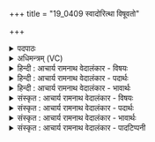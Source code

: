 +++
title = "19_0409 स्वादोरित्था विषूवतो"

+++
<details><summary>पदपाठः</summary>

स्वा꣣दोः꣢। इ꣣त्था꣢। वि꣣षुव꣡तः꣢। वि꣣। सुव꣡तः꣢। म꣡धोः꣢꣯। पि꣣बन्ति। गौ꣡र्यः꣢꣯। याः। इ꣡न्द्रे꣢꣯ण। स꣣या꣡व꣢रीः। स꣣। या꣡व꣢꣯रीः। वृ꣡ष्णा꣢꣯। म꣡द꣢꣯न्ति। शो꣣भ꣡था꣢। व꣡स्वीः꣢꣯। अ꣡नु꣢꣯। स्व꣣रा꣡ज्य꣢म्। स्व꣣। रा꣡ज्य꣢꣯म्। ४०९।
</details>

<details><summary>अधिमन्त्रम् (VC)</summary>

- इन्द्रः
- गोतमो राहूगणः
- पङ्क्तिः
- पञ्चमः
- ऐन्द्रं काण्डम्
</details>

<details><summary>हिन्दी : आचार्य रामनाथ वेदालंकार - विषयः</summary>

प्रथम मन्त्र में आत्मिक और राष्ट्रिय स्वराज्य की आकांक्षा की गयी है।
</details>

<details><summary>हिन्दी : आचार्य रामनाथ वेदालंकार - पदार्थः</summary>

पदार्थान्वय -  प्रथम—अध्यात्मपक्ष में। (गौर्यः) सात्त्विक चित्तवृत्तियाँ (इत्था) सचमुच (वि-सुवतः) ब्रह्मानन्द को विशेषरूप से अभिषुत करनेवाले जीवात्मा से (स्वादोः) स्वादु (मधोः) मधुर ब्रह्मानन्द-रस का (पिबन्ति) पान करती हैं, (वृष्णा) आनन्दवर्षक (इन्द्रेण) जीवात्मा के (सयावरीः) साथ गति करनेवाली (वस्वीः) सद्गुणों की निवासक (याः) जो चित्तवृत्तियाँ (स्वराज्यम् अनु) आत्मिक स्वराज्य के अनुकूल होकर (शोभथा) शुभ प्रकार से (मदन्ति) हृष्ट होती हैं ॥ द्वितीय—राष्ट्रपक्ष में। (गौर्यः) उद्यमवाली सेनाएँ (इत्था) सत्य ही (वि-सुवतः) विशेषरूप से वीरता की प्रेरणा देनेवाले सेनापति से (स्वादोः) स्वादु (मधोः) मधुर वीररस का (पिबन्ति) पान करती हैं, (वृष्णा) शस्त्रास्त्रवर्षक (इन्द्रेण) शत्रुविदारक सेनापति के (सयावरीः) साथ युद्ध में प्रयाण करनेवाली (वस्वीः) अपनी शूरता से राष्ट्र की निवासक (याः) जो सेनाएँ (स्वराज्यम् अनु) स्वराज्य स्थापित करके (शोभथा) शोभा के साथ (मदन्ति) विजयोल्लास मनाती हैं ॥१॥ इस मन्त्र में श्लेष अलङ्कार है ॥१॥
</details>

<details><summary>हिन्दी : आचार्य रामनाथ वेदालंकार - भावार्थः</summary>

भावार्थ -  जैसे जीवात्माओं को परमात्मा के साथ मेल करके ब्रह्मानन्द को अभिषुत कर, मन, प्राण, इन्द्रिय आदियों के साथ स्वराज्य की अर्चना करनी चाहिए, वैसे ही सेनाओं को शूरता प्राप्त कर सेनापति के साथ सहयोग करके विजय प्राप्त कर स्वराज्य को बढ़ाना चाहिए ॥१॥
</details>

<details><summary>संस्कृत : आचार्य रामनाथ वेदालंकार - विषयः</summary>

अथात्मिकं राष्ट्रियं च स्वराज्यमाकाङ्क्षते।
</details>

<details><summary>संस्कृत : आचार्य रामनाथ वेदालंकार - पदार्थः</summary>

पदार्थान्वय -  प्रथमः—अध्यात्मपक्षे। (गौर्यः) सात्त्विकचित्तवृत्तयः (इत्था) सत्यमेव (वि-सुवतः२) विशेषेण ब्रह्मानन्दम् अभिषुवतो जीवात्मनः सकाशात्। अत्र विपूर्वात् सुनोतेः शतरि सस्य षत्वे उकारस्य दीर्घश्छान्दसः। (स्वादोः) उत्कृष्टस्वादवतः (मधोः) मधुरस्य ब्रह्मानन्दरसस्य (पिबन्ति) पानं कुर्वन्ति। स्वादोः मधोः इत्यत्र द्वीतायार्थे षष्ठी। (वृष्णा) आनन्दवर्षकेण (इन्द्रेण) जीवात्मना (सयावरीः३) सयावर्यः, सहगमनाः (वस्वीः) निवासयित्र्यः (याः) सात्त्विकचित्तवृत्तयः (स्वराज्यम् अनु) आत्मिकस्वराज्यानुकूलाः सत्यः (शोभथा४) शोभितप्रकारेण (मदन्ति) हृष्यन्ति। वस्वीः, सयावरीः इत्यत्र जसि पूर्वसवर्णदीर्घः। ‘शोभथा’ इत्यत्र बाहुलकात् प्रकारार्थे थाल् प्रत्यये लित्स्वरः ॥ अथ द्वितीयः—राष्ट्रपक्षे। (गौर्यः५) उद्यमवत्यः सेनाः। गुरन्ते उद्यच्छन्तीति गौर्यः। गुरी उद्यमने तुदादिः। (इत्था) सत्यम् (वि-सुवतः) विशेषेण वीरतां प्रेरयतः सेनापतेः सकाशात् (स्वादोः) उत्कृष्टस्वादवतः (मधोः) मधुरस्य वीररसस्य (पिबन्ति) पानं कुर्वन्ति, (वृष्णा) शस्त्रास्त्रवर्षकेण (इन्द्रेण) शत्रुविदारकेण सेनापतिना (सयावरीः) युद्धे सह प्रयाणवत्यः, (वस्वीः) निजशौर्येण राष्ट्रस्य निवासिकाः (याः) सेनाः (स्वराज्यम् अनु) स्वराज्यम् अनुष्ठाप्य (शोभथा) शोभितप्रकारेण (मदन्ति) विजयेन हृष्यन्ति ॥१॥६ अत्र श्लेषालङ्कारः ॥१॥
</details>

<details><summary>संस्कृत : आचार्य रामनाथ वेदालंकार - भावार्थः</summary>

भावार्थ -  यथा जीवात्मभिः परमात्मना सह योगं संस्थाप्य ब्रह्मानन्दं सुत्वा मनःप्राणेन्द्रियादिभिः सह स्वराज्यमर्चनीयम्, तथैव सेनाभिः शौर्यमर्जयित्वा शूरवीरेण सेनापतिना सहयोगं विधाय विजयं लब्ध्वा स्वराज्यं वर्धनीयम् ॥१॥
</details>

<details><summary>संस्कृत : आचार्य रामनाथ वेदालंकार - पादटिप्पनी</summary>

टिप्पनी -   १. ऋ० १।८४।१०, अथ० २०।१०९।१ उभयत्र ‘मधोः’, ‘शोभथा’ अनयोः स्थाने क्रमेण ‘मध्वः’, ‘शोभसे’ इति पाठः। साम० १००५। २. विषूवतः। प्रायशो भाष्यकृद्भिः व्याप्तार्थाद् विषु प्रातिपदिकाद् मतुबन्तमिदं व्याख्यातम्। ‘विषुशब्दः विष्लृ व्याप्तौ इत्यस्य व्याप्तिवचनः। व्याप्तिमतः’—इत वि०। व्याप्तिमतः—इति भ०। सर्वेषु यज्ञेषु व्याप्तियुक्तस्य—इति सा०। पदपाठे ‘वि-सुवतः’ इति विभज्य दर्शनाद् अस्माभिः पदपाठमनुसृत्य व्याख्यातम्। ऋग्वेदीयपदपाठे तु ‘विषुऽवतः’ इत्येव पठितम्, अतस्तत्र तद्व्याख्यानमुचितं भवितुमर्हति। ३. सयावरीः सहगन्त्र्यः। आतो मनिन् क्वनिब्वनिपश्च (पा० ३।२।७४) इति वनिप्। ‘वनो र च’ (पा० ४।१।७) इति स्त्रीप्रत्ययो रेफश्च नकारस्य—इति भ०। ४. शोभथा शोभनार्थम्—इति वि०। शोभथाः पुरुषव्यत्ययः, शोभन्ते—इति भ०, तत्तु चिन्त्यं पदकारविरोधात् स्वरविरोधाच्च। ५. शुभ्राः किरणा इव उद्यमयुक्ताः सेनाः—इति ऋ० १।८४।१० भाष्ये द०। ६. ऋग्भाष्ये दयानन्दर्षिर्ऋचमिमां ‘नहि स्वसेनापतिभिर्वीरसेनाभिश्च विना स्वराज्यस्य शोभारक्षणे भवितुं शक्ये’ इति विषये व्याख्यातवान्।
</details>